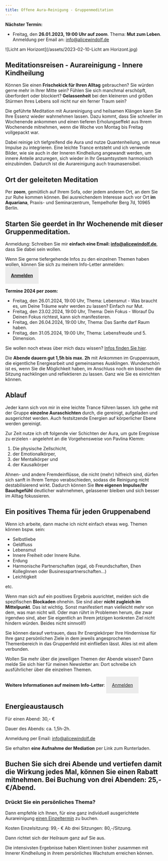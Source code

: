 ```yaml
---
title: Offene Aura-Reinigung - Gruppenmeditation
---
```


**Nächster Termin:**  
- Freitag, den **26.01.2023, 19:00 Uhr auf zoom**. Thema: **Mut zum Leben**. Anmeldung per Email an: info@alicewindolf.de

![Licht am Horizont](/assets/2023-02-10-Licht am Horizont.jpg)

## Meditationsreisen - Aurareinigung - Innere Kindheilung
Können Sie einen **Frischekick für Ihren Alltag** gebrauchen? Sie würden gerne mehr in Ihrer Mitte sein? Fühlen Sie sich manchmal erschöpft, überfordert oder blockiert? **Gelassenheit** bei den kleineren und größen Stürmen Ihres Lebens soll nicht nur ein ferner Traum sein?

Die geführte Meditation mit Aurareinigung und heilsamen Klängen kann Sie Ihre Essenz wieder wahrnehmen lassen. Dazu kommt, dass Sie schneller im Wochenende ankommen und einen tieferen Erholungseffekt aus Ihrem Wochenende mitnehmen, wenn die Woche von Montag bis Freitag vollgepackt war. 

Dabei reinige ich tiefgreifend die Aura und nutze Quantenheilung, um neue Impulse zu integrieren. Eine leichte Trance entsteht und ich verwende Bilder, wie sie auch in der Inneren Kindheilung angewandt werden, um innere Anteile anzuregen, sich wieder in Ihr Gesamtsystem harmonisch einzubinden. Dadurch ist die Aurareinigung auch traumasensibel. 

## Ort der geleiteten Meditation 
Per **zoom**, gemütlich auf Ihrem Sofa, oder jedem anderen Ort, an dem Sie zur Ruhe kommen können. 
Bei ausreichendem Interesse auch vor Ort **im Aquariana**, Praxis- und Seminarzentrum, Tempelhofer Berg 7d, 10965 Berlin. 


## Starten Sie geerdet in Ihr Wochenende mit dieser Gruppenmeditation. 

Anmeldung: Schreiben Sie mir **einfach eine Email: info@alicewindolf.de**, dass Sie dabei sein wollen. 

Wenn Sie gerne tiefergehende Infos zu den einzelnen Themen haben wollen, können Sie sich zu meinem Info-Letter anmelden:  
<span style='display:inline-block;padding:18px;background:#ececec'>
**[Anmelden](/2021/04/21/Landingspage-Newsletteranmeldung.html)**
</span>

**Termine 2024 per zoom:**
- Freitag, den 26.01.2024, 19:00 Uhr, Thema: Lebensmut - Was braucht es, um Deine Träume wahr werden zu lassen? Einfach nur Mut.
- Freitag, den 23.02.2024, 19:00 Uhr, Thema: Dein Fokus - Worauf Du Deinen Fokus richtest, kann sich manifestieren. 
- Freitag, den 26.04.2024, 19:00 Uhr, Thema: Das Sanfte darf Raum haben.
- Freitag, den 31.05.2024, 19:00 Uhr, Thema: Lebensfreude und 5. Dimension. 


Sie wollen noch etwas über mich dazu wissen? [Infos finden Sie hier](/about/). 

Die **Abende dauern gut 1,5h bis max. 2h** mit Ankommen im Gruppenraum, die eigentliche Energiearbeit und gemeinsames Ausklingen. Wunderschön ist es, wenn Sie die Möglichkeit haben, im Anschluss noch ein bisschen die Sitzung nachklingen und reflektieren zu lassen. Ganz wie Sie es einrichten können.  

## Ablauf
Jeder kann sich von mir in eine leichte Trance führen lassen. Ich gehe mit der Gruppe **einzelne Auraschichten** durch, die gereinigt, aufgeladen und ausgerichtet werden. Auch festsitzende Energien auf körperlicher Ebene werden gereinigt. 

Zur Zeit nutze ich oft folgende vier Schichten der Aura, um gute Eregnisse zu erzielen - angelehnt an die Vorgehensweise von Pavlina Klemm: 
1. Die physische Zellschicht, 
2. der Emotionalkörper, 
3. der Mentalkörper und 
4. der Kausalkörper 

Ahnen- und andere Fremdeinflüsse, die nicht (mehr) hilfreich sind, dürfen sich sanft in Ihrem Tempo verabschieden, sodass die Reinigung nicht destabilisierend wirkt. Dadurch können Sie **Ihre eigenen Impulse/Ihr Bauchgefühl** deutlicher wahrnehmen, gelassener bleiben und sich besser im Alltag fokussieren.  

## Ein positives Thema für jeden Gruppenabend
Wenn ich arbeite, dann mache ich nicht einfach etwas weg. Themen können bspw. sein: 
- Selbstliebe 
- Geldfluss 
- Lebensmut
- Innere Freiheit oder Innere Ruhe.
- Erdung
- Harmonische Partnerschaften (egal, ob Freundschaften, Ehen KollegInnen oder Businesspartnerschaften...)
- Leichtigkeit

etc.  

Wenn man sich auf ein positives Ergebnis ausrichtet, melden sich die spezifischen **Blockaden**  ohnehin. Sie sind aber **nicht zugleich im Mittelpunkt**. Das ist wichtig. Sonst manifestiert man vielleicht mehr von dem, was man nicht will. Oder man rührt in Problemen herum, die zwar irgendwo sind, aber Sie eigentlich an Ihrem jetzigen konkreten Ziel nicht hindern würden. Beides nicht sinnvoll!) 

Sie können darauf vertrauen, dass Ihr Energiekörper Ihre Hindernisse für Ihre ganz persönlichen Ziele in dem jeweils angesprochenen Themenbereich in das Gruppenfeld mit einfließen lässt. Alles ist mit allem verbunden. 

Wollen Sie mehr über die jeweiligen Themen der Abende wissen? Dann melde Sie sich hier für meinen Newsletter an: Dort schreibe ich ausführlicher über die einzelnen Themen.  

**Weitere Informationen auf meinem Info-Letter**: 
<span style='display:inline-block;padding:18px;background:#ececec'>
[Anmelden](/2021/04/21/Landingspage-Newsletteranmeldung.html)
</span>

## Energieaustausch
Für einen Abend: 30,- €

Dauer des Abends: ca. 1,5h-2h. 

Anmeldung per Email: info@alicewindolf.de

Sie erhalten **eine Aufnahme der Mediation** per Link zum Runterladen. 

Buchen Sie sich drei Abende und vertiefen damit die Wirkung jedes Mal, können Sie einen Rabatt mitnehmen. Bei Buchung von drei Abenden: 25,-€/Abend. 
---


### Drückt Sie ein persönliches Thema? 
Dann empfehle ich Ihnen, für eine ganz individuell ausgerichtete Aurareinigung [einen Einzeltermin](/2021/03/19/Einzelsitzungen.html) zu buchen. 

Kosten 
Einzelsitzung: 99,- €
Ab drei Sitzungen: 80,-/Sitzung.

Dann richtet sich der Heilraum ganz auf Sie aus. 

Die intensivsten Ergebnisse haben Klient:innen bisher zusammen mit Innerer Kindheilung in ihrem persönliches Wachstum erreichen können. 

